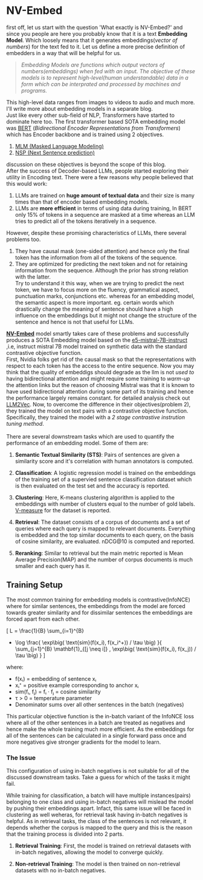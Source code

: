 # NV-Embed

first off, let us start with the question 'What exactly is NV-Embed?' and since you people are here you probably know that it is a text **Embedding Model**. Which loosely means that it generates embeddings(_vector of numbers_) for the text fed to it. Let us define a more precise definition of embedders in a way that will be helpful for us.
>_Embedding Models are functions which output vectors of numbers(*embeddings*) when fed with an input. The objective of these models is to represent high-level(human understandable) data in a form which can be interprated and processed by machines and programs._
>
This high-level data ranges from images to videos to audio and much more. I'll write more about embedding models in a separate blog.\
Just like every other sub-field of NLP, Transformers have started to dominate here too. The first transformer based SOTA embedding model was [BERT](https://arxiv.org/abs/1810.04805) (_Bidirectional Encoder Representations from Transformers_) which has Encoder backbone and is trained using 2 objectives.
1. <ins>MLM (Masked Language Modeling)</ins>
2. <ins>NSP (Next Sentence prediction)</ins>

discussion on these objectives is beyond the scope of this blog.\
After the success of Decoder-based LLMs, people started exploring their utility in Encoding text. There were a few reasons why people believed that this would work:
1. LLMs are trained on **huge amount of textual data** and their size is many times than that of encoder based embedding models.
2. LLMs are **more efficient** in terms of using data during training, In BERT only 15% of tokens in a sequence are masked at a time whereas an LLM tries to predict all of the tokens iteratively in a sequence. <!--can i plot a graph which compares this efficiency. like at what length of input does casual training becomes more efficient than mlm.-->

However, despite these promising characteristics of LLMs, there several problems too.

1. They have causal mask (one-sided attention) and hence only the final token has the information from all of the tokens of the sequence.
2. They are optimized for predicting the next token and not for retaining information from the sequence. Although the prior has strong relation with the latter.\
    Try to understand it this way, when we are trying to predict the next token, we have to focus more on the fluency, grammatical aspect, punctuation marks, conjunctions etc. whereas for an embedding model, the semantic aspect is more important. eg. certain words which drastically change the meaning of sentence should have a high influence on the embeddings but it might not change the structure of the sentence and hence is not that useful for LLMs.

[**NV-Embed**](https://arxiv.org/pdf/2405.17428) model smartly takes care of these problems and successfully produces a SOTA Embedding model based on the [e5-mistral-7B-instruct](https://huggingface.co/intfloat/e5-mistral-7b-instruct) ,i.e, instruct mistral 7B model trained on synthetic data with the standard contrastive objective function.\
First, Nvidia folks get rid of the causal mask so that the representations with respect to each token has the access to the entire sequence. Now you may think that the quality of embeddigs should degrade as the llm is not _used to_ having bidirectional attention and might require some training to _warm-up_ the attention links but the reason of choosing Mistral was that it is known to have used bidirectional attention during some part of its training and hence the performance largely remains constant. for detailed analysis check out [LLM2Vec](https://arxiv.org/pdf/2404.05961). Now, to overcome the difference in their objectives(problem 2), they trained the model on text pairs with a contrastive objective function. Specifically, they trained the model with a _2 stage contrastive instrution tuning method_.<br><br>
There are several downstream tasks which are used to quantify the performance of an embedding model. Some of them are:<br>
1. **Semantic Textual Similarity (STS)**: 
Pairs of sentences are given a similarity score and it's correlation with human annotators is computed.

2. **Classification**: 
A logistic regression model is trained on the embeddings of the training set of a supervied sentence classification dataset which is then evaluated on the test set and the accuracy is reported.

3. **Clustering**: 
Here, K-means clustering algorithm is applied to the embeddings with number of clusters equal to the number of gold labels. [V-measure](https://aclanthology.org/D07-1043.pdf) for the dataset is reported.

4. **Retrieval**: 
The dataset consists of a corpus of documents and a set of queries where each query is mapped to relevant documents. Everything is embedded and the top similar documents to each query, on the basis of cosine similarity, are evaluated. nDCG@10 is computed and reported.

5. **Reranking**: 
Similar to retrieval but the main metric reported is Mean Average Precision(MAP) and the number of corpus documents is much smaller and each query has it.

## Training Setup
The most common training for embedding models is contrastive(InfoNCE) where for similar sentences, the embeddings from the model are forced towards greater similarity and for dissimilar sentences the embeddings are forced apart from each other.<br>



\[
L = \frac{1}{B} \sum_{i=1}^{B} 
- \log 
\frac{
    \exp\big( \text{sim}(f(x_i), f(x_i^+)) / \tau \big)
}{
    \sum_{j=1}^{B} \mathbf{1}_{[j \neq i]} \, \exp\big( \text{sim}(f(x_i), f(x_j)) / \tau \big)
}
\]

where:

- f(xᵢ) = embedding of sentence xᵢ
- xᵢ⁺ = positive example corresponding to anchor xᵢ
- sim(fᵢ, fⱼ) = fᵢ · fⱼ = cosine similarity
- τ > 0 = temperature parameter
- Denominator sums over all other sentences in the batch (negatives)

This particular objective function is the in-batch variant of the InfoNCE loss where all of the other sentences in a batch are treated as negatives and hence make the whole training much more efficient. As the embeddings for all of the sentences can be calculated in a single forward pass once and more negatives give stronger gradients for the model to learn.

### The Issue

This configuration of using in-batch negatives is not suitable for all of the discussed downstream tasks. Take a guess for which of the tasks it might fail.

While training for classification, a batch will have multiple instances(pairs) belonging to one class and using in-batch negatives will mislead the model by pushing their embeddings apart. Infact, this same issue will be faced in clustering as well weheras, for retrieval task having in-batch negatives is helpful. As in retrieval tasks, the class of the sentences is not relevant, it depends whether the corpus is mapped to the query and this is the reason that the training process is divided into 2 parts.

1. **Retrieval Training**:
First, the model is trained on retrieval datasets with in-batch negatives, allowing the model to converge quickly.

2. **Non-retrieval Training**:
The model is then trained on non-retrieval datasets with no in-batch negatives.


